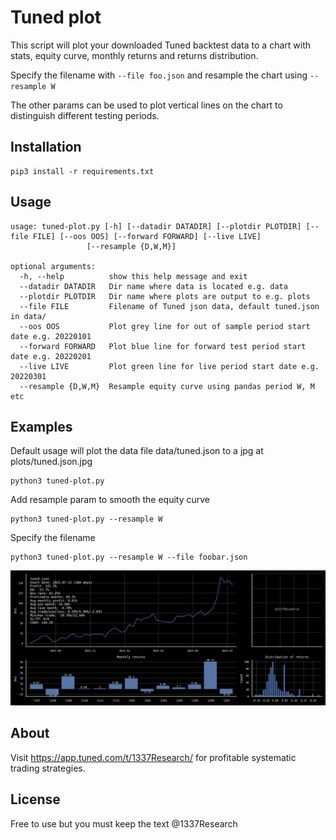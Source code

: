 # Tuned plot

This script will plot your downloaded Tuned backtest data to a chart with stats, equity curve, monthly returns and
returns distribution.

Specify the filename with `--file foo.json` and resample the chart using `--resample W`

The other params can be used to plot vertical lines on the chart to distinguish different testing periods.

## Installation

    pip3 install -r requirements.txt

## Usage

    usage: tuned-plot.py [-h] [--datadir DATADIR] [--plotdir PLOTDIR] [--file FILE] [--oos OOS] [--forward FORWARD] [--live LIVE]
                     [--resample {D,W,M}]
    
    optional arguments:
      -h, --help          show this help message and exit
      --datadir DATADIR   Dir name where data is located e.g. data
      --plotdir PLOTDIR   Dir name where plots are output to e.g. plots
      --file FILE         Filename of Tuned json data, default tuned.json in data/
      --oos OOS           Plot grey line for out of sample period start date e.g. 20220101
      --forward FORWARD   Plot blue line for forward test period start date e.g. 20220201
      --live LIVE         Plot green line for live period start date e.g. 20220301
      --resample {D,W,M}  Resample equity curve using pandas period W, M etc

## Examples

Default usage will plot the data file data/tuned.json to a jpg at plots/tuned.json.jpg

    python3 tuned-plot.py

Add resample param to smooth the equity curve

    python3 tuned-plot.py --resample W

Specify the filename

    python3 tuned-plot.py --resample W --file foobar.json

<img src="plots/tuned.json.jpg">

## About

Visit https://app.tuned.com/t/1337Research/ for profitable systematic trading strategies.

## License

Free to use but you must keep the text @1337Research  